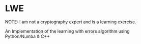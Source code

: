 # LWE
NOTE: I am not a cryptography expert and is a learning exercise.

An Implementation of the learning with errors algorithm using Python/Numba & C++
